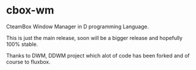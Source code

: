 # cbox-wm
CteamBox Window Manager in D programming Language.

This is just the main release, soon will be a bigger release and hopefully 100% stable.

Thanks to DWM, DDWM project which alot of code has been forked and of course to fluxbox.
